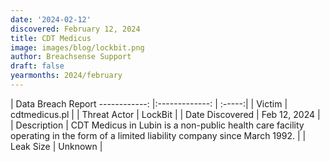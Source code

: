 ```yaml
---
date: '2024-02-12'
discovered: February 12, 2024
title: CDT Medicus
image: images/blog/lockbit.png
author: Breachsense Support
draft: false
yearmonths: 2024/february
---
```



| Data Breach Report
------------:     |:-------------:    | :-----:|
| Victim      | cdtmedicus.pl      | 
| Threat Actor      | LockBit      | 
| Date Discovered      | Feb 12, 2024      | 
| Description      | CDT Medicus in Lubin is a non-public health care facility operating in the form of a limited liability company since March 1992.      | 
| Leak Size      | Unknown      | 

